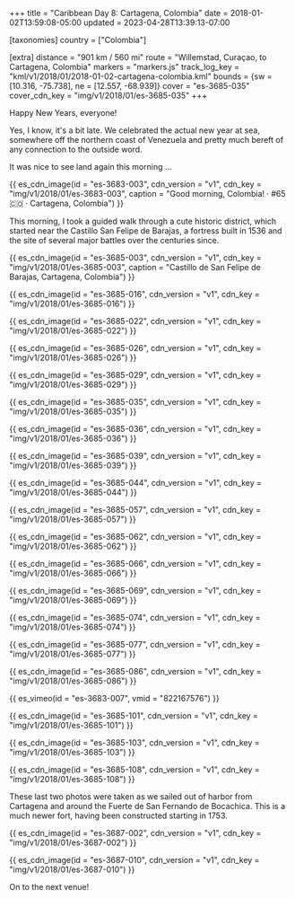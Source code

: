 +++
title = "Caribbean Day 8: Cartagena, Colombia"
date = 2018-01-02T13:59:08-05:00
updated = 2023-04-28T13:39:13-07:00

[taxonomies]
country = ["Colombia"]

[extra]
distance = "901 km / 560 mi"
route = "Willemstad, Curaçao, to Cartagena, Colombia"
markers = "markers.js"
track_log_key = "kml/v1/2018/01/2018-01-02-cartagena-colombia.kml"
bounds = {sw = [10.316, -75.738], ne = [12.557, -68.939]}
cover = "es-3685-035"
cover_cdn_key = "img/v1/2018/01/es-3685-035"
+++

Happy New Years, everyone!

<!-- more -->

Yes, I know, it's a bit late. We celebrated the actual new year at sea, somewhere off the northern coast of Venezuela and pretty much bereft of any connection to the outside word.

It was nice to see land again this morning ...

{{ es_cdn_image(id = "es-3683-003", cdn_version = "v1", cdn_key = "img/v1/2018/01/es-3683-003", caption = "Good morning, Colombia! · #65 🇨🇴 · Cartagena, Colombia") }}

This morning, I took a guided walk through a cute historic district, which started near the Castillo San Felipe de Barajas, a fortress built in 1536 and the site of several major battles over the centuries since.

{{ es_cdn_image(id = "es-3685-003", cdn_version = "v1", cdn_key = "img/v1/2018/01/es-3685-003", caption = "Castillo de San Felipe de Barajas, Cartagena, Colombia") }}

{{ es_cdn_image(id = "es-3685-016", cdn_version = "v1", cdn_key = "img/v1/2018/01/es-3685-016") }}

{{ es_cdn_image(id = "es-3685-022", cdn_version = "v1", cdn_key = "img/v1/2018/01/es-3685-022") }}

{{ es_cdn_image(id = "es-3685-026", cdn_version = "v1", cdn_key = "img/v1/2018/01/es-3685-026") }}

{{ es_cdn_image(id = "es-3685-029", cdn_version = "v1", cdn_key = "img/v1/2018/01/es-3685-029") }}

{{ es_cdn_image(id = "es-3685-035", cdn_version = "v1", cdn_key = "img/v1/2018/01/es-3685-035") }}

{{ es_cdn_image(id = "es-3685-036", cdn_version = "v1", cdn_key = "img/v1/2018/01/es-3685-036") }}

{{ es_cdn_image(id = "es-3685-039", cdn_version = "v1", cdn_key = "img/v1/2018/01/es-3685-039") }}

{{ es_cdn_image(id = "es-3685-044", cdn_version = "v1", cdn_key = "img/v1/2018/01/es-3685-044") }}

{{ es_cdn_image(id = "es-3685-057", cdn_version = "v1", cdn_key = "img/v1/2018/01/es-3685-057") }}

{{ es_cdn_image(id = "es-3685-062", cdn_version = "v1", cdn_key = "img/v1/2018/01/es-3685-062") }}

{{ es_cdn_image(id = "es-3685-066", cdn_version = "v1", cdn_key = "img/v1/2018/01/es-3685-066") }}

{{ es_cdn_image(id = "es-3685-069", cdn_version = "v1", cdn_key = "img/v1/2018/01/es-3685-069") }}

{{ es_cdn_image(id = "es-3685-074", cdn_version = "v1", cdn_key = "img/v1/2018/01/es-3685-074") }}

{{ es_cdn_image(id = "es-3685-077", cdn_version = "v1", cdn_key = "img/v1/2018/01/es-3685-077") }}

{{ es_cdn_image(id = "es-3685-086", cdn_version = "v1", cdn_key = "img/v1/2018/01/es-3685-086") }}

{{ es_vimeo(id = "es-3683-007", vmid = "822167576") }}

{{ es_cdn_image(id = "es-3685-101", cdn_version = "v1", cdn_key = "img/v1/2018/01/es-3685-101") }}

{{ es_cdn_image(id = "es-3685-103", cdn_version = "v1", cdn_key = "img/v1/2018/01/es-3685-103") }}

{{ es_cdn_image(id = "es-3685-108", cdn_version = "v1", cdn_key = "img/v1/2018/01/es-3685-108") }}

These last two photos were taken as we sailed out of harbor from Cartagena and around the Fuerte de San Fernando de Bocachica. This is a much newer fort, having been constructed starting in 1753.

{{ es_cdn_image(id = "es-3687-002", cdn_version = "v1", cdn_key = "img/v1/2018/01/es-3687-002") }}

{{ es_cdn_image(id = "es-3687-010", cdn_version = "v1", cdn_key = "img/v1/2018/01/es-3687-010") }}

On to the next venue!
